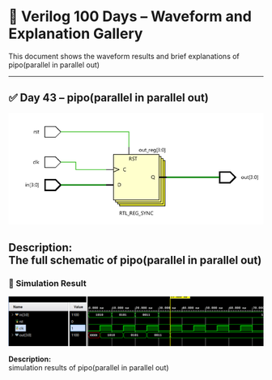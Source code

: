 
# 📘 Verilog 100 Days – Waveform and Explanation Gallery

This document shows the waveform results and brief explanations of pipo(parallel in parallel out)

---

## ✅ Day 43 –  pipo(parallel in parallel out)

 

![pipo(parallel in parallel out)](./images/pipo_schematic.png)

**Description:**  
 The full schematic of  pipo(parallel in parallel out)
---

### 🔬 Simulation Result

![Simulation Waveform](./images/pipo_sim.png)

**Description:**  
simulation results of pipo(parallel in parallel out)
